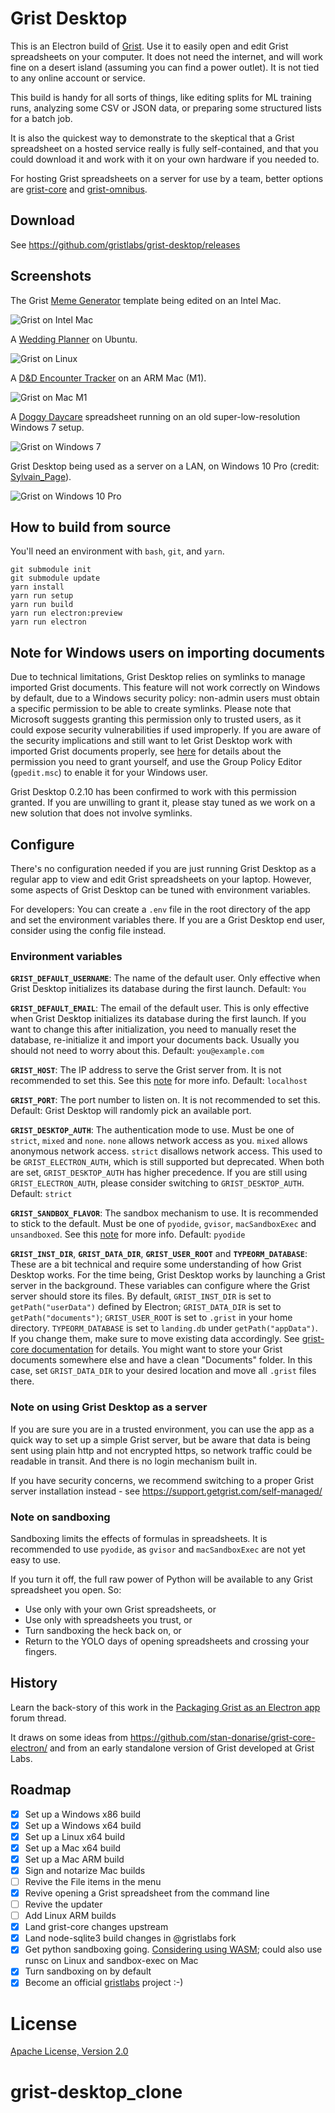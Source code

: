 # Grist Desktop

This is an Electron build of [Grist](https://github.com/gristlabs/grist-core/).
Use it to easily open and edit Grist spreadsheets on your computer. It does not
need the internet, and will work fine on a desert island (assuming you can find a
power outlet). It is not tied to any online account or service.

This build is handy for all sorts of things, like editing splits for
ML training runs, analyzing some CSV or JSON data, or preparing some
structured lists for a batch job.

It is also the quickest way to demonstrate to the skeptical that a
Grist spreadsheet on a hosted service really is fully self-contained,
and that you could download it and work with it on your own hardware
if you needed to.

For hosting Grist spreadsheets on a server for use by a team,
better options are [grist-core](https://github.com/gristlabs/grist-core/)
and [grist-omnibus](https://github.com/gristlabs/grist-omnibus/).

## Download

See https://github.com/gristlabs/grist-desktop/releases

## Screenshots

The Grist [Meme Generator](https://templates.getgrist.com/gtzQwTXkgzFG/Meme-Generator) template being edited on an Intel Mac.

![Grist on Intel Mac](https://user-images.githubusercontent.com/118367/219882277-4dd1e60f-adde-463c-9a79-71e1924db6c1.png)

A [Wedding Planner](https://templates.getgrist.com/mNp9G2bZ1uaE/Wedding-Planner) on Ubuntu.

![Grist on Linux](https://user-images.githubusercontent.com/118367/221054013-60d7bde0-c524-4185-972a-703b45141b56.png)

A [D&D Encounter Tracker](https://templates.getgrist.com/3r2i6U4zhQLb/DD-Encounter-Tracker) on an ARM Mac (M1).

![Grist on Mac M1](https://user-images.githubusercontent.com/118367/221052545-a1024710-b368-4f4b-a727-9d54c0b43cb5.png)

A [Doggy Daycare](https://templates.getgrist.com/vAcfEKLQf3YF/Doggie-Daycare) spreadsheet running on an old super-low-resolution Windows 7 setup.

![Grist on Windows 7](https://user-images.githubusercontent.com/118367/215295214-83c46e03-16f6-45d2-84dd-d26d34cb5f95.jpeg)

Grist Desktop being used as a server on a LAN, on Windows 10 Pro (credit: [Sylvain_Page](https://community.getgrist.com/t/packaging-grist-as-an-electron-app/1233/29)).

![Grist on Windows 10 Pro](https://user-images.githubusercontent.com/118367/221203024-ac8ad72d-bb08-43dd-9447-f9a06cfbce3e.jpeg)


## How to build from source

You'll need an environment with `bash`, `git`, and `yarn`.

```
git submodule init
git submodule update
yarn install
yarn run setup
yarn run build
yarn run electron:preview
yarn run electron
```

## Note for Windows users on importing documents

Due to technical limitations, Grist Desktop relies on symlinks to manage imported
Grist documents. This feature will not work correctly on Windows by default, due
to a Windows security policy: non-admin users must obtain a specific permission
to be able to create symlinks. Please note that Microsoft suggests granting this
permission only to trusted users, as it could expose security vulnerabilities if
used improperly. If you are aware of the security implications and still want to
let Grist Desktop work with imported Grist documents properly, see [here](https://learn.microsoft.com/en-us/previous-versions/windows/it-pro/windows-vista/cc766301(v=ws.10)?redirectedfrom=MSDN#create-symbolic-links)
for details about the permission you need to grant yourself, and use the Group
Policy Editor (`gpedit.msc`) to enable it for your Windows user.

Grist Desktop 0.2.10 has been confirmed to work with this permission granted. If
you are unwilling to grant it, please stay tuned as we work on a new solution
that does not involve symlinks.

## Configure

There's no configuration needed if you are just running Grist Desktop as a
regular app to view and edit Grist spreadsheets on your laptop.
However, some aspects of Grist Desktop can be tuned with environment variables.

For developers: You can create a `.env` file in the root directory of the app
and set the environment variables there. If you are a Grist Desktop end user,
consider using the config file instead.

### Environment variables

**`GRIST_DEFAULT_USERNAME`**: The name of the default user. Only effective when
Grist Desktop initializes its database during the first launch. Default: `You`

**`GRIST_DEFAULT_EMAIL`**: The email of the default user. This is only effective
when Grist Desktop initializes its database during the first launch. If you want
to change this after initialization, you need to manually reset the database,
re-initialize it and import your documents back. Usually you should not need to
worry about this. Default: `you@example.com`

**`GRIST_HOST`**: The IP address to serve the Grist server from. It is not
recommended to set this. See this [note](#note-on-using-grist-desktop-as-a-server)
for more info. Default: `localhost`

**`GRIST_PORT`**: The port number to listen on. It is not recommended to set this.
Default: Grist Desktop will randomly pick an available port.

**`GRIST_DESKTOP_AUTH`**: The authentication mode to use. Must be one of `strict`,
`mixed` and `none`. `none` allows network access as you. `mixed` allows anonymous
network access. `strict` disallows network access. This used to be `GRIST_ELECTRON_AUTH`,
which is still supported but deprecated. When both are set, `GRIST_DESKTOP_AUTH`
has higher precedence. If you are still using `GRIST_ELECTRON_AUTH`, please consider
switching to `GRIST_DESKTOP_AUTH`. Default: `strict`

**`GRIST_SANDBOX_FLAVOR`**: The sandbox mechanism to use. It is recommended to stick
to the default. Must be one of `pyodide`, `gvisor`, `macSandboxExec` and
`unsandboxed`. See this [note](#note-on-sandboxing) for more info. Default: `pyodide`

**`GRIST_INST_DIR`**, **`GRIST_DATA_DIR`**, **`GRIST_USER_ROOT`** and
**`TYPEORM_DATABASE`**: These are a bit technical and require some understanding of how
Grist Desktop works. For the time being, Grist Desktop works by launching a Grist server
in the background. These variables can configure where the Grist server should store its files.
By default, `GRIST_INST_DIR` is set to `getPath("userData")` defined by Electron;
`GRIST_DATA_DIR` is set to `getPath("documents")`; `GRIST_USER_ROOT` is set to `.grist`
in your home directory. `TYPEORM_DATABASE` is set to `landing.db` under
`getPath("appData")`. If you change them, make sure to move existing data accordingly.
See [grist-core documentation](https://github.com/gristlabs/grist-core) for details.
You might want to store your Grist documents somewhere else and have a clean "Documents"
folder. In this case, set `GRIST_DATA_DIR` to your desired location and move all `.grist`
files there.

### Note on using Grist Desktop as a server

If you are sure you are in a trusted environment, you can use the app as a
quick way to set up a simple Grist server, but be aware that data is being 
sent using plain http and not encrypted https, so network traffic could be
readable in transit. And there is no login mechanism built in.

If you have security concerns, we recommend switching to a proper Grist server
installation instead - see https://support.getgrist.com/self-managed/

### Note on sandboxing

Sandboxing limits the effects of formulas in spreadsheets. It is recommended to use `pyodide`,
as `gvisor` and `macSandboxExec` are not yet easy to use.

If you turn it off, the full raw power of Python will be available to any Grist
spreadsheet you open. So:

 * Use only with your own Grist spreadsheets, or
 * Use only with spreadsheets you trust, or
 * Turn sandboxing the heck back on, or
 * Return to the YOLO days of opening spreadsheets and crossing your fingers.


## History

Learn the back-story of this work in the
[Packaging Grist as an Electron app](https://community.getgrist.com/t/packaging-grist-as-an-electron-app/1233)
forum thread.

It draws on some ideas from https://github.com/stan-donarise/grist-core-electron/
and from an early standalone version of Grist developed at Grist Labs.

## Roadmap

 * [x] Set up a Windows x86 build
 * [x] Set up a Windows x64 build
 * [x] Set up a Linux x64 build
 * [x] Set up a Mac x64 build
 * [x] Set up a Mac ARM build
 * [x] Sign and notarize Mac builds
 * [ ] Revive the File items in the menu
 * [x] Revive opening a Grist spreadsheet from the command line
 * [ ] Revive the updater
 * [ ] Add Linux ARM builds
 * [x] Land grist-core changes upstream
 * [x] Land node-sqlite3 build changes in @gristlabs fork
 * [x] Get python sandboxing going. [Considering using WASM](https://github.com/gristlabs/grist-core/pull/437); could also use runsc on Linux and sandbox-exec on Mac
 * [x] Turn sandboxing on by default
 * [x] Become an official [gristlabs](https://github.com/gristlabs/) project :-)

# License

[Apache License, Version 2.0](http://www.apache.org/licenses/LICENSE-2.0)
# grist-desktop_clone
